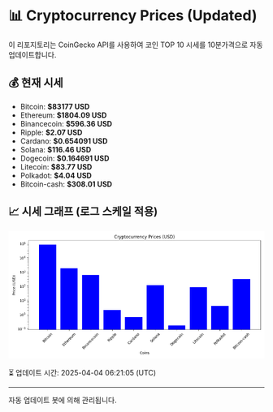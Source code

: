 
# 📊 Cryptocurrency Prices (Updated)

이 리포지토리는 CoinGecko API를 사용하여 코인 TOP 10 시세를 10분가격으로 자동 업데이트합니다.

## 💰 현재 시세
- Bitcoin: **$83177 USD**
- Ethereum: **$1804.09 USD**
- Binancecoin: **$596.36 USD**
- Ripple: **$2.07 USD**
- Cardano: **$0.654091 USD**
- Solana: **$116.46 USD**
- Dogecoin: **$0.164691 USD**
- Litecoin: **$83.77 USD**
- Polkadot: **$4.04 USD**
- Bitcoin-cash: **$308.01 USD**

## 📈 시세 그래프 (로그 스케일 적용)
![Crypto Prices](crypto_prices.png)

⏳ 업데이트 시간: 2025-04-04 06:21:05 (UTC)

---
자동 업데이트 봇에 의해 관리됩니다.
